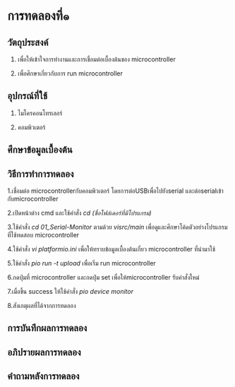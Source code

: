 # การทดลองที่๑

## วัตถุประสงค์
1. เพื่อให้เข้าใจการทำงานและการเชื่อมต่อเบื้องต้นของ microcontroller

2. เพื่อศึกษาเกี่ยวกับการ run microcontroller

## อุปกรณ์ที่ใช้
1. ไมโครคอนโทรเลอร์

2. คอมพิวเตอร์

## ศึกษาข้อมูลเบื้องต้น

## วิธีการทำการทดลอง

1.เชื่อมต่อ microcontrollerกับคอมพิวเตอร์ โดยการต่อUSBเพื่อไปยังserial และต่อserialเข้ากับmicrocontroller

2.เปิดหน้าต่าง cmd และใช้คำสั่ง _cd (ชื่อโฟล์เดอร์ที่มีโปรแกรม)_

3.ใช้คำสั่ง _cd 01_Serial-Monitor_ ตามด้วย _visrc/main_ เพื่อดูและศึกษาโค้ดตัวอย่างโปรแกรมที่ใช้ทดสอบ microcontroller

4.ใช้คำสั่ง _vi platformio.ini_ เพื่อให้ทราบข้อมูลเบื้องต้นเกี่ยว microcontroller ที่นำมาใช้

5.ใช้คำสั่ง _pio run -t upload_ เพื่อเริ่ม run microcontroller

6.กดปุ่มที่ microcontroller และกดปุ่ม set เพื่อให้microcontroller รับคำสั่งใหม่

7.เมื่อขึ้น success ให้ใช้คำสั่ง _pio device monitor_

8.สังเกตุผลที่ได้จากการทดลอง


## การบันทึกผลการทดลอง

## อภิปรายผลการทดลอง

## คำถามหลังการทดลอง
